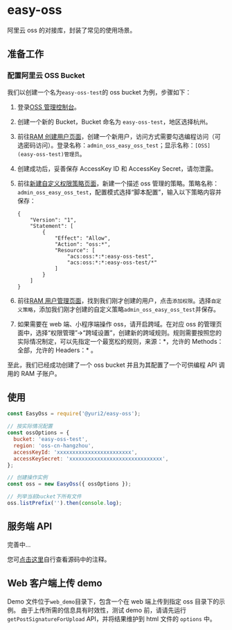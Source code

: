 # easy-oss

阿里云 oss 的对接库，封装了常见的使用场景。

## 准备工作

### 配置阿里云 OSS Bucket

我们以创建一个名为`easy-oss-test`的 oss bucket 为例，步骤如下：

1. 登录[OSS 管理控制台](https://oss.console.aliyun.com/bucket)。
2. 创建一个新的 Bucket，Bucket 命名为 `easy-oss-test`，地区选择杭州。
3. 前往[RAM 创建用户页面](https://ram.console.aliyun.com/users/new)，创建一个新用户，访问方式需要勾选编程访问（可选密码访问）。登录名称：`admin_oss_easy_oss_test`；显示名称：`[OSS](easy-oss-test)管理员`。
4. 创建成功后，妥善保存 AccessKey ID 和 AccessKey Secret，请勿泄露。
5. 前往[新建自定义权限策略页面](https://ram.console.aliyun.com/policies/new)，新建一个描述 oss 管理的策略。策略名称：`admin_oss_easy_oss_test`，配置模式选择“脚本配置”，输入以下策略内容并保存：
   ```
   {
       "Version": "1",
       "Statement": [
           {
               "Effect": "Allow",
               "Action": "oss:*",
               "Resource": [
                   "acs:oss:*:*:easy-oss-test",
                   "acs:oss:*:*:easy-oss-test/*"
               ]
           }
       ]
   }
   ```
6. 前往[RAM 用户管理页面](https://ram.console.aliyun.com/users)，找到我们刚才创建的用户，点击`添加权限`。选择`自定义策略`，添加我们刚才创建的自定义策略`admin_oss_easy_oss_test`并保存。

7. 如果需要在 web 端、小程序端操作 oss，请开启跨域。在对应 oss 的管理页面中，选择“权限管理”->“跨域设置”，创建新的跨域规则。规则需要按照您的实际情况制定，可以先指定一个最宽松的规则，来源：\*，允许的 Methods：全部，允许的 Headers：\* 。

至此，我们已经成功创建了一个 oss bucket 并且为其配置了一个可供编程 API 调用的 RAM 子账户。

## 使用

```javascript
const EasyOss = require('@yuri2/easy-oss');

// 按实际情况配置
const ossOptions = {
  bucket: 'easy-oss-test',
  region: 'oss-cn-hangzhou',
  accessKeyId: 'xxxxxxxxxxxxxxxxxxxxxxxx',
  accessKeySecret: 'xxxxxxxxxxxxxxxxxxxxxxxxxxxxxx',
};

// 创建操作实例
const oss = new EasyOss({ ossOptions });

// 列举当前bucket下所有文件
oss.listPrefix('').then(console.log);
```

## 服务端 API

完善中...

您可[点击这里](./src/index.js)自行查看源码中的注释。

## Web 客户端上传 demo

Demo 文件位于`web_demo`目录下，包含一个在 web 端上传到指定 oss 目录下的示例。
由于上传所需的信息具有时效性，测试 demo 前，请请先运行 `getPostSignatureForUpload` API，并将结果维护到 html 文件的 `options` 中。
